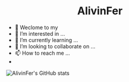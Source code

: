 <h1 align="center">AlivinFer</h1>

- 👋 Weclome to my 
- 👀 I’m interested in ...
- 🌱 I’m currently learning ...
- 💞️ I’m looking to collaborate on ...
- 📫 How to reach me ...
- 
![AlivinFer's GitHub stats](https://github-readme-stats.vercel.app/api?username=AlivinFer&show_icons=true&theme=radical)
  <!---
  CuveeFer/CuveeFer is a ✨ special ✨ repository because its `README.md` (this file) appears on your GitHub profile.
  You can click the Preview link to take a look at your changes.
  --->

